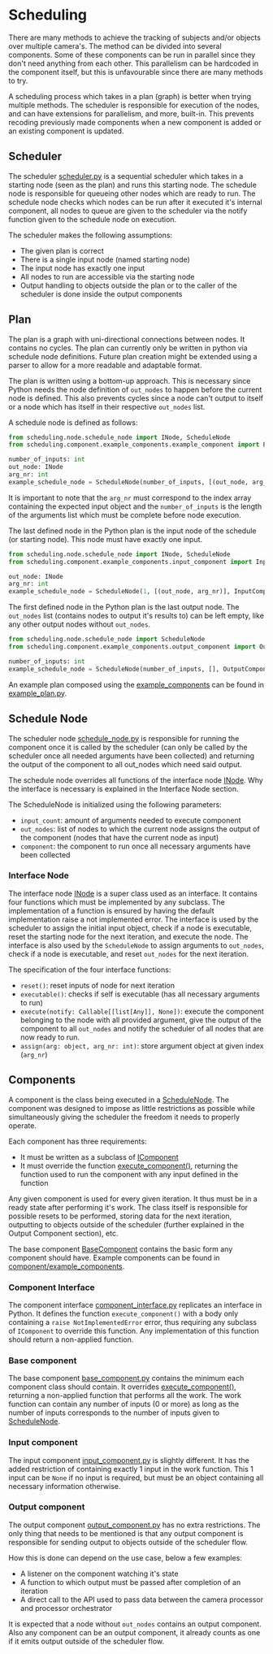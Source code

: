 # Scheduling

There are many methods to achieve the tracking of subjects and/or objects 
over multiple camera's.
The method can be divided into several components.
Some of these components can be run in parallel since they don't need 
anything from each other.
This parallelism can be hardcoded in the component itself, 
but this is unfavourable since there are many methods to try.

A scheduling process which takes in a plan (graph) is better when trying multiple methods.
The scheduler is responsible for execution of the nodes, 
and can have extensions for parallelism, and more, built-in.
This prevents recoding previously made components when a new component 
is added or an existing component is updated.

## Scheduler

The scheduler [scheduler.py](scheduler.py) is a sequential scheduler 
which takes in a starting node (seen as the plan) and runs this starting node.
The schedule node is responsible for queueing other nodes which are ready to run. 
The schedule node checks which nodes can be run after it executed it's internal component,
all nodes to queue are given to the scheduler via the notify function 
given to the schedule node on execution.

The scheduler makes the following assumptions:
- The given plan is correct
- There is a single input node (named starting node)
- The input node has exactly one input
- All nodes to run are accessible via the starting node
- Output handling to objects outside the plan or to the caller of the 
scheduler is done inside the output components

## Plan

The plan is a graph with uni-directional connections between nodes.
It contains no cycles.
The plan can currently only be written in python via schedule node definitions.
Future plan creation might be extended using a parser to allow for a more 
readable and adaptable format.

The plan is written using a bottom-up approach.
This is necessary since Python needs the node definition of `out_nodes` to 
happen before the current node is defined.
This also prevents cycles since a node can't output to itself or a node 
which has itself in their respective `out_nodes` list.

A schedule node is defined as follows:
```python
from scheduling.node.schedule_node import INode, ScheduleNode
from scheduling.component.example_components.example_component import ExampleComponent

number_of_inputs: int
out_node: INode
arg_nr: int
example_schedule_node = ScheduleNode(number_of_inputs, [(out_node, arg_nr)], ExampleComponent())
``` 
It is important to note that the `arg_nr` must correspond to the index array 
containing the expected input object and the `number_of_inputs` is the length 
of the arguments list which must be complete before node execution.

The last defined node in the Python plan is the input node of the schedule (or starting node). 
This node must have exactly one input.
```python
from scheduling.node.schedule_node import INode, ScheduleNode
from scheduling.component.example_components.input_component import InputComponent

out_node: INode
arg_nr: int
example_schedule_node = ScheduleNode(1, [(out_node, arg_nr)], InputComponent())
```

The first defined node in the Python plan is the last output node.
The `out_nodes` list (contains nodes to output it's results to) can be left empty, 
like any other output nodes without `out_nodes`.
```python
from scheduling.node.schedule_node import ScheduleNode
from scheduling.component.example_components.output_component import OutputComponent

number_of_inputs: int
example_schedule_node = ScheduleNode(number_of_inputs, [], OutputComponent())
```

An example plan composed using the [example_components](component/example_components) 
can be found in [example_plan.py](plan/example_plan.py).

## Schedule Node

The scheduler node [schedule_node.py](node/schedule_node.py) is responsible for running 
the component once it is called by the scheduler 
(can only be called by the scheduler once all needed arguments have been collected) 
and returning the output of the component to all out_nodes which need said output.

The schedule node overrides all functions of the interface node [INode](node/schedule_node.py).
Why the interface is necessary is explained in the Interface Node section.

The ScheduleNode is initialized using the following parameters:
- `input_count`: amount of arguments needed to execute component
- `out_nodes`: list of nodes to which the current node assigns the output of the component 
(nodes that have the current node as input)
- `component`: the component to run once all necessary arguments have been collected

### Interface Node

The interface node [INode](node/schedule_node.py) is a super class used as an interface.
It contains four functions which must be implemented by any subclass.
The implementation of a function is ensured by having the default implementation 
raise a not implemented error.
The interface is used by the scheduler to assign the initial input object, 
check if a node is executable, 
reset the starting node for the next iteration, 
and execute the node.
The interface is also used by the `ScheduleNode` to assign arguments to `out_nodes`, 
check if a node is executable, 
and reset `out_nodes` for the next iteration.

The specification of the four interface functions:
- `reset()`: reset inputs of node for next iteration
- `executable()`: checks if self is executable (has all necessary arguments to run)
- `execute(notify: Callable[[list[Any]], None])`: execute the component belonging 
to the node with all provided argument, 
give the output of the component to all `out_nodes` 
and notify the scheduler of all nodes that are now ready to run.
- `assign(arg: object, arg_nr: int)`: store argument object at given index (`arg_nr`)

## Components

A component is the class being executed in a [ScheduleNode](node/schedule_node.py).
The component was designed to impose as little restrictions as possible 
while simultaneously giving the scheduler the freedom it needs to properly operate.

Each component has three requirements:
- It must be written as a subclass of [IComponent](component/component_interface.py)
- It must override the function [execute_component()](component/base_component.py), 
returning the function used to run the component with any input defined in the function

Any given component is used for every given iteration.
It thus must be in a ready state after performing it's work.
The class itself is responsible for possible resets to be performed,
storing data for the next iteration,
outputting to objects outside of the scheduler 
(further explained in the Output Component section), etc.

The base component [BaseComponent](component/base_component.py) contains the basic form
any component should have.
Example components can be found in [component/example_components](component/example_components).

### Component Interface

The component interface [component_interface.py](component/component_interface.py) 
replicates an interface in Python.
It defines the function `execute_component()` with a body only containing a 
`raise NotImplementedError` error, thus requiring any subclass of 
`IComponent` to override this function.
Any implementation of this function should return a non-applied function.

### Base component

The base component [base_component.py](component/base_component.py) contains 
the minimum each component class should contain.
It overrides [execute_component()](component/base_component.py), 
returning a non-applied function that performs all the work.
The work function can contain any number of inputs (0 or more) as long as the number of inputs 
corresponds to the number of inputs given to [ScheduleNode](node/schedule_node.py).

### Input component

The input component [input_component.py](component/example_components/input_component.py) 
is slightly different.
It has the added restriction of containing exactly 1 input in the work function.
This 1 input can be `None` if no input is required, but must be an object 
containing all necessary information otherwise.

### Output component

The output component [output_component.py](component/example_components/output_component.py) 
has no extra restrictions.
The only thing that needs to be mentioned is that any output component is responsible for
sending output to objects outside of the scheduler flow.

How this is done can depend on the use case, below a few examples:
- A listener on the component watching it's state
- A function to which output must be passed after completion of an iteration
- A direct call to the API used to pass data between 
the camera processor and processor orchestrator

It is expected that a node without `out_nodes` contains an output component.
Also any component can be an output component, it already counts as 
one if it emits output outside of the scheduler flow.
